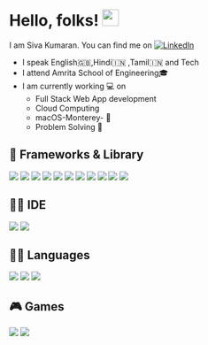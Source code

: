 # Hello, folks! <img src="https://raw.githubusercontent.com/MartinHeinz/MartinHeinz/master/wave.gif" width="30px">

I am Siva Kumaran. You can find me on [![LinkedIn][3.2]][3]

- I speak English🇬🇧,Hindi🇮🇳 ,Tamil🇮🇳 and Tech
- I attend Amrita School of Engineering🎓 
- I am currently working 💻 on
  - Full Stack Web App development
  - Cloud Computing
  - macOS-Monterey- 
  - Problem Solving 🔧

## 🔧 Frameworks & Library
<!-- this is a pure comment. -->
![](https://img.shields.io/badge/Apollo%20GraphQL-311C87?&style=for-the-badge&logo=Apollo%20GraphQL&logoColor=white)
![](https://img.shields.io/badge/AngularJS-E23237?style=for-the-badge&logo=angularjs&logoColor=white)
![](https://img.shields.io/badge/Bootstrap-563D7C?style=for-the-badge&logo=bootstrap&logoColor=white)
![](https://img.shields.io/badge/Cypress-17202C?style=for-the-badge&logo=cypress&logoColor=white)
![](https://img.shields.io/badge/Docker-2CA5E0?style=for-the-badge&logo=docker&logoColor=white)
![](https://img.shields.io/badge/GraphQl-E10098?style=for-the-badge&logo=graphql&logoColor=white)
![](https://img.shields.io/badge/kubernetes-326ce5.svg?&style=for-the-badge&logo=kubernetes&logoColor=white)
![](https://img.shields.io/badge/React-20232A?style=for-the-badge&logo=react&logoColor=61DAFB)
![](https://img.shields.io/badge/Redux-593D88?style=for-the-badge&logo=redux&logoColor=white)
![](https://img.shields.io/badge/Ruby_on_Rails-CC0000?style=for-the-badge&logo=ruby-on-rails&logoColor=white)
![](https://img.shields.io/badge/storybook-FF4785?style=for-the-badge&logo=storybook&logoColor=white)

## 👩‍💻 IDE
![](https://img.shields.io/badge/replit-667881?style=for-the-badge&logo=replit&logoColor=white)
![](https://img.shields.io/badge/VSCode-0078D4?style=for-the-badge&logo=visual%20studio%20code&logoColor=white)

## 👩‍💻 Languages
![](https://img.shields.io/badge/TypeScript-007ACC?style=for-the-badge&logo=typescript&logoColor=white)
![](https://img.shields.io/badge/Ruby-CC342D?style=for-the-badge&logo=ruby&logoColor=white)
![](https://img.shields.io/badge/JavaScript-323330?style=for-the-badge&logo=javascript&logoColor=F7DF1E)


## 🎮 Games
![](https://img.shields.io/badge/PlayStation-003791?style=for-the-badge&logo=playstation&logoColor=white)
![](https://img.shields.io/badge/Riot_Games-D32936?style=for-the-badge&logo=riot-games&logoColor=white)

<!-- icons without padding -->


[3.2]: https://raw.githubusercontent.com/MartinHeinz/MartinHeinz/master/linkedin-3-16.png "LinkedIn icon without padding"
[3]: https://www.linkedin.com/in/siva-kumaran/
